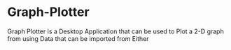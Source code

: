 # Graph-Plotter
Graph Plotter is a Desktop Application that can be used to Plot a 2-D graph from using Data that can be imported from Either
